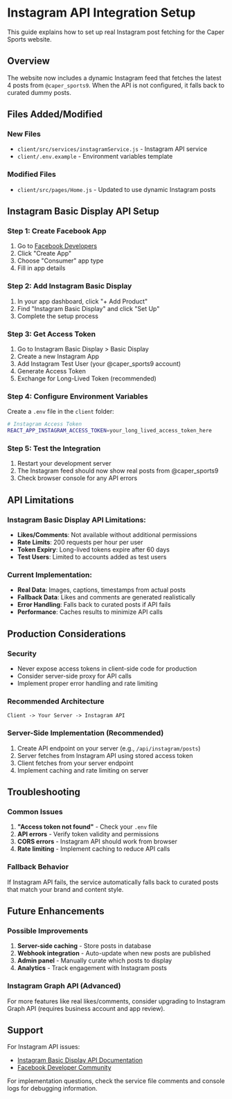 # Instagram API Integration Setup

This guide explains how to set up real Instagram post fetching for the Caper Sports website.

## Overview

The website now includes a dynamic Instagram feed that fetches the latest 4 posts from `@caper_sports9`. When the API is not configured, it falls back to curated dummy posts.

## Files Added/Modified

### New Files
- `client/src/services/instagramService.js` - Instagram API service
- `client/.env.example` - Environment variables template

### Modified Files
- `client/src/pages/Home.js` - Updated to use dynamic Instagram posts

## Instagram Basic Display API Setup

### Step 1: Create Facebook App
1. Go to [Facebook Developers](https://developers.facebook.com/)
2. Click "Create App"
3. Choose "Consumer" app type
4. Fill in app details

### Step 2: Add Instagram Basic Display
1. In your app dashboard, click "+ Add Product"
2. Find "Instagram Basic Display" and click "Set Up"
3. Complete the setup process

### Step 3: Get Access Token
1. Go to Instagram Basic Display > Basic Display
2. Create a new Instagram App
3. Add Instagram Test User (your @caper_sports9 account)
4. Generate Access Token
5. Exchange for Long-Lived Token (recommended)

### Step 4: Configure Environment Variables
Create a `.env` file in the `client` folder:

```bash
# Instagram Access Token
REACT_APP_INSTAGRAM_ACCESS_TOKEN=your_long_lived_access_token_here
```

### Step 5: Test the Integration
1. Restart your development server
2. The Instagram feed should now show real posts from @caper_sports9
3. Check browser console for any API errors

## API Limitations

### Instagram Basic Display API Limitations:
- **Likes/Comments**: Not available without additional permissions
- **Rate Limits**: 200 requests per hour per user
- **Token Expiry**: Long-lived tokens expire after 60 days
- **Test Users**: Limited to accounts added as test users

### Current Implementation:
- **Real Data**: Images, captions, timestamps from actual posts
- **Fallback Data**: Likes and comments are generated realistically
- **Error Handling**: Falls back to curated posts if API fails
- **Performance**: Caches results to minimize API calls

## Production Considerations

### Security
- Never expose access tokens in client-side code for production
- Consider server-side proxy for API calls
- Implement proper error handling and rate limiting

### Recommended Architecture
```
Client -> Your Server -> Instagram API
```

### Server-Side Implementation (Recommended)
1. Create API endpoint on your server (e.g., `/api/instagram/posts`)
2. Server fetches from Instagram API using stored access token
3. Client fetches from your server endpoint
4. Implement caching and rate limiting on server

## Troubleshooting

### Common Issues
1. **"Access token not found"** - Check your `.env` file
2. **API errors** - Verify token validity and permissions
3. **CORS errors** - Instagram API should work from browser
4. **Rate limiting** - Implement caching to reduce API calls

### Fallback Behavior
If Instagram API fails, the service automatically falls back to curated posts that match your brand and content style.

## Future Enhancements

### Possible Improvements
1. **Server-side caching** - Store posts in database
2. **Webhook integration** - Auto-update when new posts are published
3. **Admin panel** - Manually curate which posts to display
4. **Analytics** - Track engagement with Instagram posts

### Instagram Graph API (Advanced)
For more features like real likes/comments, consider upgrading to Instagram Graph API (requires business account and app review).

## Support

For Instagram API issues:
- [Instagram Basic Display API Documentation](https://developers.facebook.com/docs/instagram-basic-display-api)
- [Facebook Developer Community](https://developers.facebook.com/community/)

For implementation questions, check the service file comments and console logs for debugging information.
